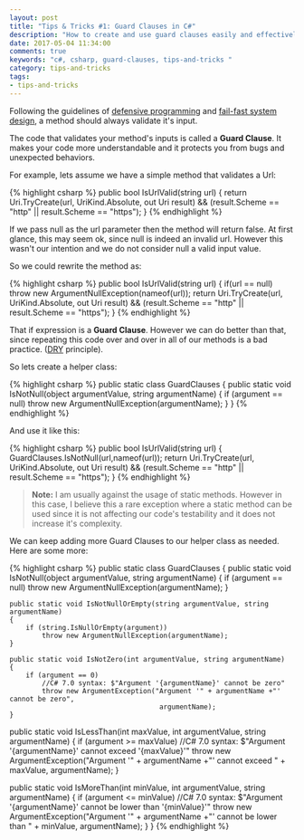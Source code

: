 ```yaml
---
layout: post
title: "Tips & Tricks #1: Guard Clauses in C#"
description: "How to create and use guard clauses easily and effectively in C#"
date: 2017-05-04 11:34:00
comments: true
keywords: "c#, csharp, guard-clauses, tips-and-tricks "
category: tips-and-tricks
tags:
- tips-and-tricks
---
```


Following the guidelines of [defensive programming][defensive_programming] and [fail-fast system design][fail_fast], a method should always validate it's input.

The code that validates your method's inputs is called a **Guard Clause**. It makes your code more understandable and it protects you from bugs and unexpected behaviors.

For example, lets assume we have a simple method that validates a Url:

{% highlight csharp %}
public bool IsUrlValid(string url)
{
    return Uri.TryCreate(url, UriKind.Absolute, out Uri result) && 
           (result.Scheme == "http" || result.Scheme == "https");
}
{% endhighlight %}


If we pass <span class="inline-highlight k">null</span> as the <span class="inline-highlight n">url</span> parameter then the method will return <span class="inline-highlight k">false</span>. At first glance, this may seem ok, since <span class="inline-highlight k">null</span> is indeed an invalid url. However this wasn't our intention and we do not consider <span class="inline-highlight k">null</span> a valid input value.

So we could rewrite the method as:

{% highlight csharp %}
public bool IsUrlValid(string url)
{
    if(url == null) 
        throw new ArgumentNullException(nameof(url));
    return Uri.TryCreate(url, UriKind.Absolute, out Uri result) && 
           (result.Scheme == "http" || result.Scheme == "https");
}
{% endhighlight %}

That <span class="inline-highlight k">if</span> expression is a **Guard Clause**. However we can do better than that, since repeating this code over and over in all of our methods is a bad practice. ([DRY][DRY] principle).

So lets create a helper class:

{% highlight csharp %}
public static class GuardClauses
{
    public static void IsNotNull(object argumentValue, string argumentName)
    {
        if (argument == null) 
            throw new ArgumentNullException(argumentName);
    }
}
{% endhighlight %}

And use it like this:

{% highlight csharp %}
public bool IsUrlValid(string url)
{
    GuardClauses.IsNotNull(url,nameof(url));
    return Uri.TryCreate(url, UriKind.Absolute, out Uri result) && 
           (result.Scheme == "http" || result.Scheme == "https");
}
{% endhighlight %}

> **Note:** I am usually against the usage of <span class="inline-highlight k">static</span> methods. However in this case, I believe this a rare exception where a <span class="inline-highlight k">static</span> method can be used since it is not affecting our code's testability and it does not increase it's complexity.

We can keep adding more Guard Clauses to our helper class as needed. Here are some more:

{% highlight csharp %}
public static class GuardClauses
{
    public static void IsNotNull(object argumentValue, string argumentName)
    {
        if (argument == null) 
            throw new ArgumentNullException(argumentName);
    }

    public static void IsNotNullOrEmpty(string argumentValue, string argumentName)
    {
        if (string.IsNullOrEmpty(argument)) 
            throw new ArgumentNullException(argumentName);
    }

    public static void IsNotZero(int argumentValue, string argumentName)
    {
        if (argument == 0) 
            //C# 7.0 syntax: $"Argument '{argumentName}' cannot be zero"
            throw new ArgumentException("Argument '" + argumentName +"' cannot be zero",
                                         argumentName);
    }

   public static void IsLessThan(int maxValue, int argumentValue, string argumentName)
   {
       if (argument >= maxValue) 
            //C# 7.0 syntax: $"Argument '{argumentName}' cannot exceed '{maxValue}'"
            throw new ArgumentException("Argument '" + argumentName +"' cannot exceed " + maxValue,
                                         argumentName);
   }


   public static void IsMoreThan(int minValue, int argumentValue, string argumentName)
   {
       if (argument <= minValue) 
            //C# 7.0 syntax: $"Argument '{argumentName}' cannot be lower than '{minValue}'"
            throw new ArgumentException("Argument '" + argumentName +"'  cannot be lower than " + minValue,
                                         argumentName);
   }
}
{% endhighlight %}


[defensive_programming]: https://en.wikipedia.org/wiki/Defensive_programming
[fail_fast]: https://en.wikipedia.org/wiki/Fail-fast
[DRY]: https://en.wikipedia.org/wiki/Don%27t_repeat_yourself